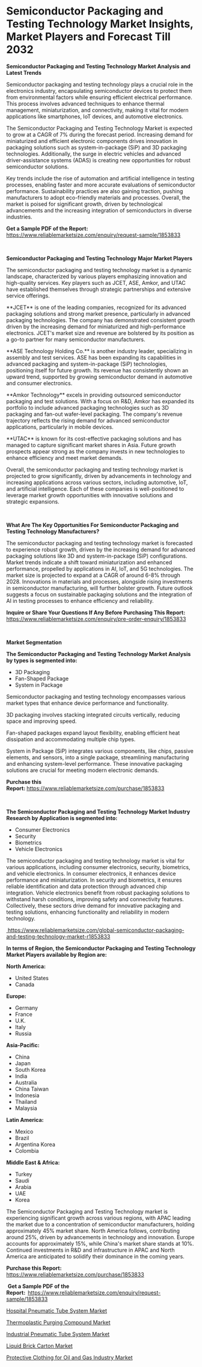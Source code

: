 <p><h1>Semiconductor Packaging and Testing Technology Market Insights, Market Players and Forecast Till 2032</h1></p><p><strong>Semiconductor Packaging and Testing Technology Market Analysis and Latest Trends</strong></p>
<p><p>Semiconductor packaging and testing technology plays a crucial role in the electronics industry, encapsulating semiconductor devices to protect them from environmental factors while ensuring efficient electrical performance. This process involves advanced techniques to enhance thermal management, miniaturization, and connectivity, making it vital for modern applications like smartphones, IoT devices, and automotive electronics.</p><p>The Semiconductor Packaging and Testing Technology Market is expected to grow at a CAGR of 7% during the forecast period. Increasing demand for miniaturized and efficient electronic components drives innovation in packaging solutions such as system-in-package (SiP) and 3D packaging technologies. Additionally, the surge in electric vehicles and advanced driver-assistance systems (ADAS) is creating new opportunities for robust semiconductor solutions.</p><p>Key trends include the rise of automation and artificial intelligence in testing processes, enabling faster and more accurate evaluations of semiconductor performance. Sustainability practices are also gaining traction, pushing manufacturers to adopt eco-friendly materials and processes. Overall, the market is poised for significant growth, driven by technological advancements and the increasing integration of semiconductors in diverse industries.</p></p>
<p><strong>Get a Sample PDF of the Report:&nbsp;</strong> <a href="https://www.reliablemarketsize.com/enquiry/request-sample/1853833?utm_campaign=1991&utm_medium=2&utm_source=Github&utm_content=ia&utm_term=08012025&utm_id=semiconductor-packaging-and-testing-technology">https://www.reliablemarketsize.com/enquiry/request-sample/1853833</a></p>
<p>&nbsp;</p>
<p><strong>Semiconductor Packaging and Testing Technology Major Market Players</strong></p>
<p><p>The semiconductor packaging and testing technology market is a dynamic landscape, characterized by various players emphasizing innovation and high-quality services. Key players such as JCET, ASE, Amkor, and UTAC have established themselves through strategic partnerships and extensive service offerings.</p><p>**JCET** is one of the leading companies, recognized for its advanced packaging solutions and strong market presence, particularly in advanced packaging technologies. The company has demonstrated consistent growth driven by the increasing demand for miniaturized and high-performance electronics. JCET's market size and revenue are bolstered by its position as a go-to partner for many semiconductor manufacturers.</p><p>**ASE Technology Holding Co.** is another industry leader, specializing in assembly and test services. ASE has been expanding its capabilities in advanced packaging and system-in-package (SiP) technologies, positioning itself for future growth. Its revenue has consistently shown an upward trend, supported by growing semiconductor demand in automotive and consumer electronics.</p><p>**Amkor Technology** excels in providing outsourced semiconductor packaging and test solutions. With a focus on R&D, Amkor has expanded its portfolio to include advanced packaging technologies such as 3D packaging and fan-out wafer-level packaging. The company's revenue trajectory reflects the rising demand for advanced semiconductor applications, particularly in mobile devices.</p><p>**UTAC** is known for its cost-effective packaging solutions and has managed to capture significant market shares in Asia. Future growth prospects appear strong as the company invests in new technologies to enhance efficiency and meet market demands.</p><p>Overall, the semiconductor packaging and testing technology market is projected to grow significantly, driven by advancements in technology and increasing applications across various sectors, including automotive, IoT, and artificial intelligence. Each of these companies is well-positioned to leverage market growth opportunities with innovative solutions and strategic expansions.</p></p>
<p>&nbsp;</p>
<p><strong>What Are The Key Opportunities For Semiconductor Packaging and Testing Technology Manufacturers?</strong></p>
<p><p>The semiconductor packaging and testing technology market is forecasted to experience robust growth, driven by the increasing demand for advanced packaging solutions like 3D and system-in-package (SiP) configurations. Market trends indicate a shift toward miniaturization and enhanced performance, propelled by applications in AI, IoT, and 5G technologies. The market size is projected to expand at a CAGR of around 6-8% through 2028. Innovations in materials and processes, alongside rising investments in semiconductor manufacturing, will further bolster growth. Future outlook suggests a focus on sustainable packaging solutions and the integration of AI in testing processes to enhance efficiency and reliability.</p></p>
<p><strong>Inquire or Share Your Questions If Any Before Purchasing This Report:</strong> <a href="https://www.reliablemarketsize.com/enquiry/pre-order-enquiry/1853833?utm_campaign=1991&utm_medium=2&utm_source=Github&utm_content=ia&utm_term=08012025&utm_id=semiconductor-packaging-and-testing-technology">https://www.reliablemarketsize.com/enquiry/pre-order-enquiry/1853833</a></p>
<p>&nbsp;</p>
<p><strong>Market Segmentation</strong></p>
<p><strong>The Semiconductor Packaging and Testing Technology Market Analysis by types is segmented into:</strong></p>
<p><ul><li>3D Packaging</li><li>Fan-Shaped Package</li><li>System in Package</li></ul></p>
<p><p>Semiconductor packaging and testing technology encompasses various market types that enhance device performance and functionality. </p><p>3D packaging involves stacking integrated circuits vertically, reducing space and improving speed. </p><p>Fan-shaped packages expand layout flexibility, enabling efficient heat dissipation and accommodating multiple chip types. </p><p>System in Package (SiP) integrates various components, like chips, passive elements, and sensors, into a single package, streamlining manufacturing and enhancing system-level performance. These innovative packaging solutions are crucial for meeting modern electronic demands.</p></p>
<p><strong>Purchase this Report:&nbsp;</strong><a href="https://www.reliablemarketsize.com/purchase/1853833?utm_campaign=1991&utm_medium=2&utm_source=Github&utm_content=ia&utm_term=08012025&utm_id=semiconductor-packaging-and-testing-technology">https://www.reliablemarketsize.com/purchase/1853833</a></p>
<p>&nbsp;</p>
<p><strong>The Semiconductor Packaging and Testing Technology Market Industry Research by Application is segmented into:</strong></p>
<p><ul><li>Consumer Electronics</li><li>Security</li><li>Biometrics</li><li>Vehicle Electronics</li></ul></p>
<p><p>The semiconductor packaging and testing technology market is vital for various applications, including consumer electronics, security, biometrics, and vehicle electronics. In consumer electronics, it enhances device performance and miniaturization. In security and biometrics, it ensures reliable identification and data protection through advanced chip integration. Vehicle electronics benefit from robust packaging solutions to withstand harsh conditions, improving safety and connectivity features. Collectively, these sectors drive demand for innovative packaging and testing solutions, enhancing functionality and reliability in modern technology.</p></p>
<p><a href="https://www.reliablemarketsize.com/global-semiconductor-packaging-and-testing-technology-market-r1853833?utm_campaign=1991&utm_medium=2&utm_source=Github&utm_content=ia&utm_term=08012025&utm_id=semiconductor-packaging-and-testing-technology">&nbsp;https://www.reliablemarketsize.com/global-semiconductor-packaging-and-testing-technology-market-r1853833</a></p>
<p><strong>In terms of Region, the Semiconductor Packaging and Testing Technology Market Players available by Region are:</strong></p>
<p>
    <p> <strong> North America: </strong>
        <ul>
            <li>United States</li>
            <li>Canada</li>
        </ul>
        </p> 
    <p> <strong> Europe: </strong>
        <ul>
            <li>Germany</li>
            <li>France</li>
            <li>U.K.</li>
            <li>Italy</li>
            <li>Russia</li>
        </ul>
        </p> 
    <p> <strong> Asia-Pacific: </strong>
        <ul>
            <li>China</li>
            <li>Japan</li>
            <li>South Korea</li>
            <li>India</li>
            <li>Australia</li>
            <li>China Taiwan</li>
            <li>Indonesia</li>
            <li>Thailand</li>
            <li>Malaysia</li>
        </ul>
        </p> 
    <p> <strong> Latin America: </strong>
        <ul>
            <li>Mexico</li>
            <li>Brazil</li>
            <li>Argentina Korea</li>
            <li>Colombia</li>
        </ul>
        </p> 
    <p> <strong> Middle East & Africa: </strong>
        <ul>
            <li>Turkey</li>
            <li>Saudi</li>
            <li>Arabia</li>
            <li>UAE</li>
            <li>Korea</li>
        </ul>
    </p>
    </p>
<p><p>The Semiconductor Packaging and Testing Technology market is experiencing significant growth across various regions, with APAC leading the market due to a concentration of semiconductor manufacturers, holding approximately 45% market share. North America follows, contributing around 25%, driven by advancements in technology and innovation. Europe accounts for approximately 15%, while China's market share stands at 10%. Continued investments in R&D and infrastructure in APAC and North America are anticipated to solidify their dominance in the coming years.</p></p>
<p><strong>Purchase this Report: </strong><a href="https://www.reliablemarketsize.com/purchase/1853833?utm_campaign=1991&utm_medium=2&utm_source=Github&utm_content=ia&utm_term=08012025&utm_id=semiconductor-packaging-and-testing-technology">https://www.reliablemarketsize.com/purchase/1853833</a></p>
<p>&nbsp;<strong>Get a Sample PDF of the Report:&nbsp;&nbsp;</strong><a href="https://www.reliablemarketsize.com/enquiry/request-sample/1853833?utm_campaign=1991&utm_medium=2&utm_source=Github&utm_content=ia&utm_term=08012025&utm_id=semiconductor-packaging-and-testing-technology">https://www.reliablemarketsize.com/enquiry/request-sample/1853833</a></p>
<p><strong></strong></p>
<p><p><a href="https://www.linkedin.com/pulse/global-hospital-pneumatic-tube-system-market-trends-applications-y7mbc?utm_campaign=1991&utm_medium=2&utm_source=Github&utm_content=ia&utm_term=08012025&utm_id=semiconductor-packaging-and-testing-technology">Hospital Pneumatic Tube System Market</a></p><p><a href="https://www.linkedin.com/pulse/informative-market-research-report-thermoplastic-purging-compound-cq4qe?utm_campaign=1991&utm_medium=2&utm_source=Github&utm_content=ia&utm_term=08012025&utm_id=semiconductor-packaging-and-testing-technology">Thermoplastic Purging Compound Market</a></p><p><a href="https://www.linkedin.com/pulse/industrial-pneumatic-tube-system-market-report-in-depth-fzi9c?utm_campaign=1991&utm_medium=2&utm_source=Github&utm_content=ia&utm_term=08012025&utm_id=semiconductor-packaging-and-testing-technology">Industrial Pneumatic Tube System Market</a></p><p><a href="https://www.linkedin.com/pulse/close-examination-liquid-brick-carton-market-size-scopeprojected-rokuc?utm_campaign=1991&utm_medium=2&utm_source=Github&utm_content=ia&utm_term=08012025&utm_id=semiconductor-packaging-and-testing-technology">Liquid Brick Carton Market</a></p><p><a href="https://github.com/YashRP12/Market-Research-Report-List-6/blob/main/protective-clothing-for-oil-and-gas-industry-market.md?utm_campaign=1991&utm_medium=2&utm_source=Github&utm_content=ia&utm_term=08012025&utm_id=semiconductor-packaging-and-testing-technology">Protective Clothing for Oil and Gas Industry Market</a></p></p>